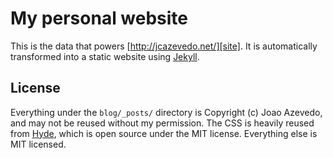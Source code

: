 # My personal website

This is the data that powers [http://jcazevedo.net/][site]. It is automatically
transformed into a static website using [Jekyll][jekyll].

## License

Everything under the `blog/_posts/` directory is Copyright (c) Joao Azevedo, and
may not be reused without my permission. The CSS is heavily reused from
[Hyde][hyde], which is open source under the MIT license. Everything else is MIT
licensed.

[site]: http://jcazevedo.net/
[jekyll]: http://github.com/mojombo/jekyll/
[hyde]: http://github.com/poole/hyde
